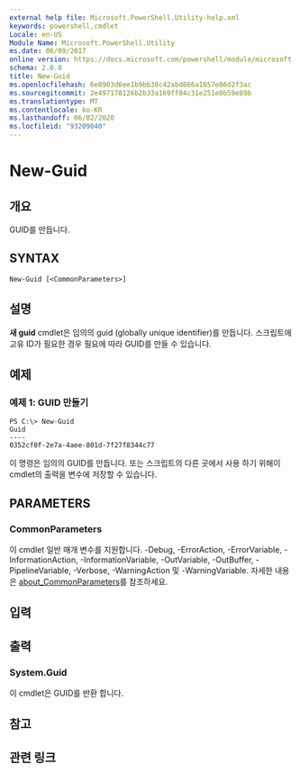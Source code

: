 ```yaml
---
external help file: Microsoft.PowerShell.Utility-help.xml
keywords: powershell,cmdlet
Locale: en-US
Module Name: Microsoft.PowerShell.Utility
ms.date: 06/09/2017
online version: https://docs.microsoft.com/powershell/module/microsoft.powershell.utility/new-guid?view=powershell-5.1&WT.mc_id=ps-gethelp
schema: 2.0.0
title: New-Guid
ms.openlocfilehash: 6e8903d6ee1b9bb38c42abd866a1657e86d2f3ac
ms.sourcegitcommit: 2e497178126b2b33a169ff04c31e251e0b59e89b
ms.translationtype: MT
ms.contentlocale: ko-KR
ms.lasthandoff: 06/02/2020
ms.locfileid: "93209040"
---
```

# New-Guid

## 개요
GUID를 만듭니다.

## SYNTAX

```
New-Guid [<CommonParameters>]
```

## 설명
**새 guid** cmdlet은 임의의 guid (globally unique identifier)를 만듭니다.
스크립트에 고유 ID가 필요한 경우 필요에 따라 GUID를 만들 수 있습니다.

## 예제

### 예제 1: GUID 만들기

```
PS C:\> New-Guid
Guid
----
0352cf0f-2e7a-4aee-801d-7f27f8344c77
```

이 명령은 임의의 GUID를 만듭니다.
또는 스크립트의 다른 곳에서 사용 하기 위해이 cmdlet의 출력을 변수에 저장할 수 있습니다.

## PARAMETERS

### CommonParameters
이 cmdlet 일반 매개 변수를 지원합니다. -Debug, -ErrorAction, -ErrorVariable, -InformationAction, -InformationVariable, -OutVariable, -OutBuffer, -PipelineVariable, -Verbose, -WarningAction 및 -WarningVariable. 자세한 내용은 [about_CommonParameters](../Microsoft.PowerShell.Core/About/about_CommonParameters.md)를 참조하세요.

## 입력

## 출력

### System.Guid
이 cmdlet은 GUID를 반환 합니다.

## 참고

## 관련 링크
